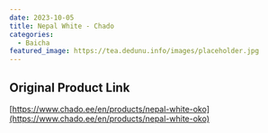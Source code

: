 ```yaml
---
date: 2023-10-05
title: Nepal White - Chado
categories:
  - Baicha
featured_image: https://tea.dedunu.info/images/placeholder.jpg
---
```


## Original Product Link

[https://www.chado.ee/en/products/nepal-white-oko](https://www.chado.ee/en/products/nepal-white-oko)

